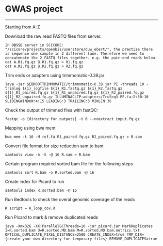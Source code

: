 # GWAS project
--------------

Starting from A-Z

Download the raw read FASTQ files from server.

    In DBSSE server in SCICORE: "/scicore/projects/openbis/userstore/duw_ebert/", the practise there is sequence one sample in 2 different lane. Therefore we need to concatenate the 2 FASTQ files together. e.g. the pair-end reads below:
	cat A.R1.fq.gz B.R1.fq.gz > R1.fq.gz
	cat A.R2.fq.gz B.R2.fq.gz > R2.fq.gz

Trim ends or adapters using trimmomatic-0.39.jar

	java -jar $EBROOTTRIMMOMATIC/trimmomatic-0.39.jar PE -threads 10 -trimlog ${1}_logfile ${1}_R1.fastq.gz ${1}_R2.fastq.gz ${1}_R1_paired.fq.gz ${1}_R1_unpaired.fq.gz ${1}_R2_paired.fq.gz ${1}_R2_unpaired.fq.gz ILLUMINACLIP:adapters/TruSeq3-PE.fa:2:30:10 SLIDINGWINDOW:4:15 LEADING:3 TRAILING:3 MINLEN:36

Check the output of trimmed files with fastQC:

	fastqc -o {directory for outputs} -t 6 --noextract input.fq.gz

Mapping using bwa mem

	bwa mem -t 16 -M ref.fa R1_paired.fq.gz R2_paired.fq.gz > R.sam

Convert file format for size reduction sam to bam

	samtools view -b -S -@ 16 R.sam > R.bam

Certain program required sorted bam file for the following steps

	samtools sort R.bam -o R.sorted.bam -@ 16

Create index for Picard to run

	samtools index R.sorted.bam -@ 16

Run Bedtools to check the overal genomic coverage of the reads

	R script = R_loop_cov.R 

Run Picard to mark & remove duplicated reads

	java -Xmx32G -XX:ParallelGCThreads=16 -jar picard.jar MarkDuplicates I=R.sorted.bam O=R.sorted.MD.bam M=R.sorted.MD.bam.metrics.txt OPTICAL_DUPLICATE_PIXEL_DISTANCE=2500 CREATE_INDEX=true TMP_DIR={create your own directory for temporary files} REMOVE_DUPLICATES=true





